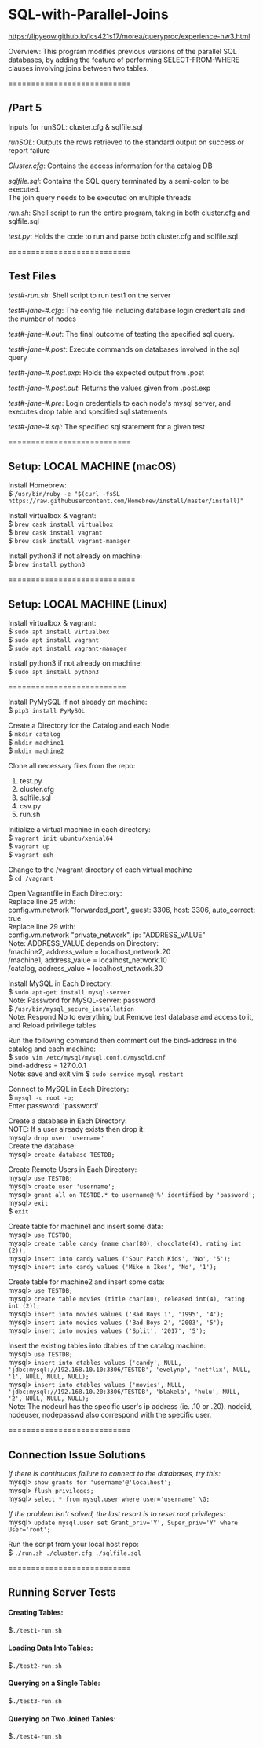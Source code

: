 # SQL-with-Parallel-Joins
https://lipyeow.github.io/ics421s17/morea/queryproc/experience-hw3.html

Overview: This program modifies previous versions of the parallel SQL databases,
by adding the feature of performing SELECT-FROM-WHERE clauses involving joins
between two tables.<br />

===========================
## /Part 5

Inputs for runSQL: cluster.cfg & sqlfile.sql<br />

*runSQL*: Outputs the rows retrieved to the standard output on success or report
failure<br />

*Cluster.cfg*: Contains the access information for tha catalog DB<br />

*sqlfile.sql*: Contains the SQL query terminated by a semi-colon to be executed.<br />
The join query needs to be executed on multiple threads<br />

*run.sh*: Shell script to run the entire program, taking in both cluster.cfg and
sqlfile.sql<br />

*test.py*: Holds the code to run and parse both cluster.cfg and sqlfile.sql

===========================<br />
## Test Files

*test#-run.sh*: Shell script to run test1 on the server

*test#-jane-#.cfg*: The config file including database login credentials and the number of nodes

*test#-jane-#.out*: The final outcome of testing the specified sql query.

*test#-jane-#.post*: Execute commands on databases involved in the sql query

*test#-jane-#.post.exp*: Holds the expected output from .post

*test#-jane-#.post.out*: Returns the values given from .post.exp

*test#-jane-#.pre*: Login credentials to each node's mysql server, and executes drop table and specified sql statements

*test#-jane-#.sql*: The specified sql statement for a given test

===========================<br />
## Setup: LOCAL MACHINE (macOS)

Install Homebrew:<br />
$ ```/usr/bin/ruby -e "$(curl -fsSL https://raw.githubusercontent.com/Homebrew/install/master/install)"```<br />

Install virtualbox & vagrant:<br />
$ ```brew cask install virtualbox```<br />
$ ```brew cask install vagrant```<br />
$ ```brew cask install vagrant-manager```<br />

Install python3 if not already on machine: <br />
$ ```brew install python3```<br />

============================<br />
## Setup: LOCAL MACHINE (Linux)<br />

Install virtualbox & vagrant:<br />
$ ```sudo apt install virtualbox```<br />
$ ```sudo apt install vagrant```<br />
$ ```sudo apt install vagrant-manager```<br />

Install python3 if not already on machine:<br />
$ ```sudo apt install python3```<br />

==========================<br />

Install PyMySQL if not already on machine:<br />
$ ```pip3 install PyMySQL```<br />

Create a Directory for the Catalog and each Node:<br />
$ ```mkdir catalog```<br />
$ ```mkdir machine1```<br />
$ ```mkdir machine2```<br />

Clone all necessary files from the repo:<br />
1) test.py<br />
2) cluster.cfg<br />
3) sqlfile.sql<br />
4) csv.py<br />
5) run.sh<br />

Initialize a virtual machine in each directory:<br />
$ ```vagrant init ubuntu/xenial64```<br />
$ ```vagrant up```<br />
$ ```vagrant ssh```<br />

Change to the /vagrant directory of each virtual machine<br />
$ ```cd /vagrant```<br />

Open Vagrantfile in Each Directory:<br />
Replace line 25 with:<br />
  config.vm.network "forwarded_port", guest: 3306, host: 3306, auto_correct: true<br />
Replace line 29 with:<br />
  config.vm.network "private_network", ip: "ADDRESS_VALUE"<br />
Note: ADDRESS_VALUE depends on Directory:<br />
  /machine2, address_value = localhost_network.20<br />
  /machine1, address_value = localhost_network.10<br />
  /catalog, address_value = localhost_network.30<br />

Install MySQL in Each Directory:<br />
$ ```sudo apt-get install mysql-server```<br />
Note: Password for MySQL-server: password<br />
$ ```/usr/bin/mysql_secure_installation```<br />
Note: Respond No to everything but Remove test database and access to it, and Reload privilege tables<br />

Run the following command then comment out the bind-address in the catalog and each machine: <br />
$ ```sudo vim /etc/mysql/mysql.conf.d/mysqld.cnf```<br />
bind-address = 127.0.0.1<br />
Note: save and exit vim
$ ```sudo service mysql restart```<br />

Connect to MySQL in Each Directory:<br />
$ ```mysql -u root -p;```<br />
Enter password: 'password'<br />

Create a database in Each Directory: <br />
NOTE: If a user already exists then drop it:<br />
mysql> ```drop user 'username'```<br />
Create the database:<br />
mysql> ```create database TESTDB;```<br />

Create Remote Users in Each Directory:<br />
mysql> ```use TESTDB;```<br />
mysql> ```create user 'username';```<br />
mysql> ```grant all on TESTDB.* to username@'%' identified by 'password';```<br />
mysql> ```exit```<br />
$ ```exit```<br />

Create table for machine1 and insert some data:<br />
mysql> ```use TESTDB;```<br />
mysql> ```create table candy (name char(80), chocolate(4), rating int (2));```<br />
mysql> ```insert into candy values ('Sour Patch Kids', 'No', '5');```<br />
mysql> ```insert into candy values ('Mike n Ikes', 'No', '1');```<br />

Create table for machine2 and insert some data:<br />
mysql> ```use TESTDB;```<br />
mysql> ```create table movies (title char(80), released int(4), rating int (2));```<br />
mysql> ```insert into movies values ('Bad Boys 1', '1995', '4');```<br />
mysql> ```insert into movies values ('Bad Boys 2', '2003', '5');```<br />
mysql> ```insert into movies values ('Split', '2017', '5');```<br />

Insert the existing tables into dtables of the catalog machine:<br />
mysql> ```use TESTDB;```<br />
mysql> ```insert into dtables values ('candy', NULL, 'jdbc:mysql://192.168.10.10:3306/TESTDB', 'evelynp', 'netflix', NULL, '1', NULL, NULL, NULL);```<br />
mysql> ```insert into dtables values ('movies', NULL, 'jdbc:mysql://192.168.10.20:3306/TESTDB', 'blakela', 'hulu', NULL, '2', NULL, NULL, NULL);```<br />
Note: The nodeurl has the specific user's ip address (ie. .10 or .20). nodeid, nodeuser, nodepasswd also correspond with the specific user. <br />

===========================<br />
## Connection Issue Solutions

*If there is continuous failure to connect to the databases, try this:*<br />
mysql> ```show grants for 'username'@'localhost';```<br />
mysql> ```flush privileges;```<br />
mysql> ```select * from mysql.user where user='username' \G;```<br />

*If the problem isn't solved, the last resort is to reset root privileges:*<br />
mysql> ```update mysql.user set Grant_priv='Y', Super_priv='Y' where User='root';```<br />

Run the script from your local host repo:<br />
$ ```./run.sh ./cluster.cfg ./sqlfile.sql```<br />

===========================<br />
## Running Server Tests

#### Creating Tables:
$```./test1-run.sh```<br />

#### Loading Data Into Tables:
$```./test2-run.sh```<br />

#### Querying on a Single Table:
$```./test3-run.sh```<br />

#### Querying on Two Joined Tables:
$```./test4-run.sh```<br />
